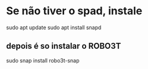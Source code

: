# Se não tiver o spad, instale

sudo apt update
sudo apt install snapd

## depois é so instalar o ROBO3T

sudo snap install robo3t-snap

